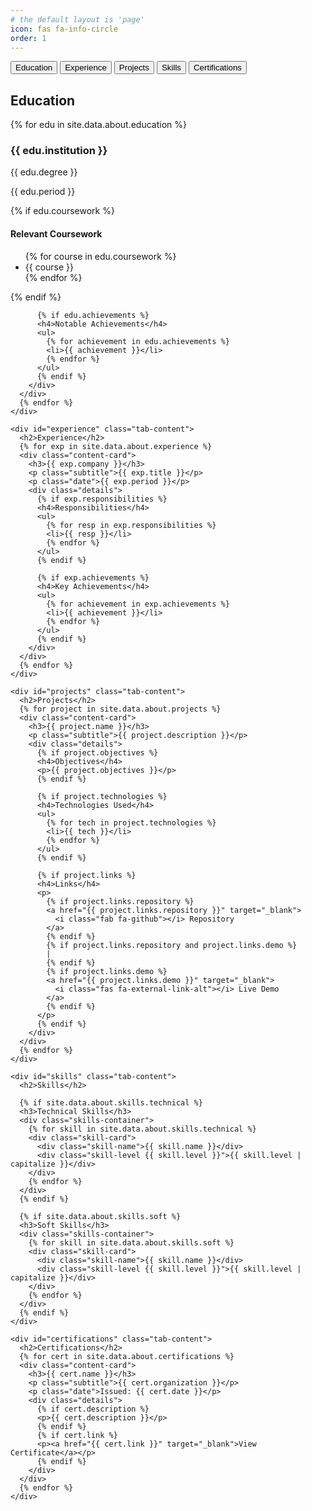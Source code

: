 ```yaml
---
# the default layout is 'page'
icon: fas fa-info-circle
order: 1
---
```


<link rel="stylesheet" href="/assets/css/base.css" />
<link rel="stylesheet" href="/assets/css/about.css" />
<script src="/assets/js/about.js" defer></script>

<div class="about-tabs">
  <div class="tab-navigation">
    <button class="tab-button active" data-tab="education">
      <i class="fas fa-graduation-cap"></i> Education
    </button>
    <button class="tab-button" data-tab="experience">
      <i class="fas fa-briefcase"></i> Experience
    </button>
    <button class="tab-button" data-tab="projects">
      <i class="fas fa-code-branch"></i> Projects
    </button>
    <button class="tab-button" data-tab="skills">
      <i class="fas fa-tools"></i> Skills
    </button>
    <button class="tab-button" data-tab="certifications">
      <i class="fas fa-certificate"></i> Certifications
    </button>
  </div>

  <div class="tab-content-container">
    <div id="education" class="tab-content active">
      <h2>Education</h2>
      {% for edu in site.data.about.education %}
      <div class="content-card">
        <h3>{{ edu.institution }}</h3>
        <p class="subtitle">{{ edu.degree }}</p>
        <p class="date">{{ edu.period }}</p>
        <div class="details">
          {% if edu.coursework %}
          <h4>Relevant Coursework</h4>
          <ul>
            {% for course in edu.coursework %}
            <li>{{ course }}</li>
            {% endfor %}
          </ul>
          {% endif %}
          
          {% if edu.achievements %}
          <h4>Notable Achievements</h4>
          <ul>
            {% for achievement in edu.achievements %}
            <li>{{ achievement }}</li>
            {% endfor %}
          </ul>
          {% endif %}
        </div>
      </div>
      {% endfor %}
    </div>

    <div id="experience" class="tab-content">
      <h2>Experience</h2>
      {% for exp in site.data.about.experience %}
      <div class="content-card">
        <h3>{{ exp.company }}</h3>
        <p class="subtitle">{{ exp.title }}</p>
        <p class="date">{{ exp.period }}</p>
        <div class="details">
          {% if exp.responsibilities %}
          <h4>Responsibilities</h4>
          <ul>
            {% for resp in exp.responsibilities %}
            <li>{{ resp }}</li>
            {% endfor %}
          </ul>
          {% endif %}

          {% if exp.achievements %}
          <h4>Key Achievements</h4>
          <ul>
            {% for achievement in exp.achievements %}
            <li>{{ achievement }}</li>
            {% endfor %}
          </ul>
          {% endif %}
        </div>
      </div>
      {% endfor %}
    </div>

    <div id="projects" class="tab-content">
      <h2>Projects</h2>
      {% for project in site.data.about.projects %}
      <div class="content-card">
        <h3>{{ project.name }}</h3>
        <p class="subtitle">{{ project.description }}</p>
        <div class="details">
          {% if project.objectives %}
          <h4>Objectives</h4>
          <p>{{ project.objectives }}</p>
          {% endif %}

          {% if project.technologies %}
          <h4>Technologies Used</h4>
          <ul>
            {% for tech in project.technologies %}
            <li>{{ tech }}</li>
            {% endfor %}
          </ul>
          {% endif %}

          {% if project.links %}
          <h4>Links</h4>
          <p>
            {% if project.links.repository %}
            <a href="{{ project.links.repository }}" target="_blank">
              <i class="fab fa-github"></i> Repository
            </a>
            {% endif %}
            {% if project.links.repository and project.links.demo %}
            |
            {% endif %}
            {% if project.links.demo %}
            <a href="{{ project.links.demo }}" target="_blank">
              <i class="fas fa-external-link-alt"></i> Live Demo
            </a>
            {% endif %}
          </p>
          {% endif %}
        </div>
      </div>
      {% endfor %}
    </div>

    <div id="skills" class="tab-content">
      <h2>Skills</h2>

      {% if site.data.about.skills.technical %}
      <h3>Technical Skills</h3>
      <div class="skills-container">
        {% for skill in site.data.about.skills.technical %}
        <div class="skill-card">
          <div class="skill-name">{{ skill.name }}</div>
          <div class="skill-level {{ skill.level }}">{{ skill.level | capitalize }}</div>
        </div>
        {% endfor %}
      </div>
      {% endif %}

      {% if site.data.about.skills.soft %}
      <h3>Soft Skills</h3>
      <div class="skills-container">
        {% for skill in site.data.about.skills.soft %}
        <div class="skill-card">
          <div class="skill-name">{{ skill.name }}</div>
          <div class="skill-level {{ skill.level }}">{{ skill.level | capitalize }}</div>
        </div>
        {% endfor %}
      </div>
      {% endif %}
    </div>

    <div id="certifications" class="tab-content">
      <h2>Certifications</h2>
      {% for cert in site.data.about.certifications %}
      <div class="content-card">
        <h3>{{ cert.name }}</h3>
        <p class="subtitle">{{ cert.organization }}</p>
        <p class="date">Issued: {{ cert.date }}</p>
        <div class="details">
          {% if cert.description %}
          <p>{{ cert.description }}</p>
          {% endif %}
          {% if cert.link %}
          <p><a href="{{ cert.link }}" target="_blank">View Certificate</a></p>
          {% endif %}
        </div>
      </div>
      {% endfor %}
    </div>

  </div>
</div>
